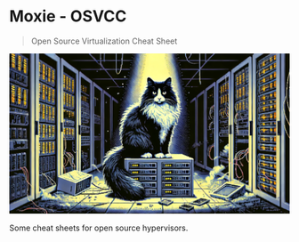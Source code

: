 # Moxie - OSVCC

> Open Source Virtualization Cheat Sheet

![Moxie the cat](/files/Moxie.webp)

Some cheat sheets for open source hypervisors.
